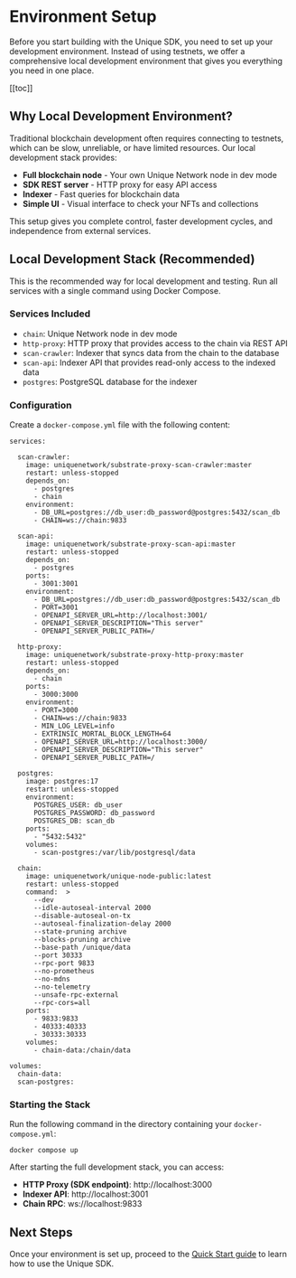 # Environment Setup

Before you start building with the Unique SDK, you need to set up your development environment. Instead of using testnets, we offer a comprehensive local development environment that gives you everything you need in one place.

[[toc]]

## Why Local Development Environment?

Traditional blockchain development often requires connecting to testnets, which can be slow, unreliable, or have limited resources. Our local development stack provides:

- **Full blockchain node** - Your own Unique Network node in dev mode
- **SDK REST server** - HTTP proxy for easy API access
- **Indexer** - Fast queries for blockchain data
- **Simple UI** - Visual interface to check your NFTs and collections

This setup gives you complete control, faster development cycles, and independence from external services.

## Local Development Stack (Recommended)

This is the recommended way for local development and testing. Run all services with a single command using Docker Compose.

### Services Included

- `chain`: Unique Network node in dev mode
- `http-proxy`: HTTP proxy that provides access to the chain via REST API
- `scan-crawler`: Indexer that syncs data from the chain to the database
- `scan-api`: Indexer API that provides read-only access to the indexed data
- `postgres`: PostgreSQL database for the indexer

### Configuration

Create a `docker-compose.yml` file with the following content:

```yml:no-line-numbers
services:

  scan-crawler:
    image: uniquenetwork/substrate-proxy-scan-crawler:master
    restart: unless-stopped
    depends_on:
      - postgres
      - chain
    environment:
      - DB_URL=postgres://db_user:db_password@postgres:5432/scan_db
      - CHAIN=ws://chain:9833

  scan-api:
    image: uniquenetwork/substrate-proxy-scan-api:master
    restart: unless-stopped
    depends_on:
      - postgres
    ports:
      - 3001:3001
    environment:
      - DB_URL=postgres://db_user:db_password@postgres:5432/scan_db
      - PORT=3001
      - OPENAPI_SERVER_URL=http://localhost:3001/
      - OPENAPI_SERVER_DESCRIPTION="This server"
      - OPENAPI_SERVER_PUBLIC_PATH=/

  http-proxy:
    image: uniquenetwork/substrate-proxy-http-proxy:master
    restart: unless-stopped
    depends_on:
      - chain
    ports:
      - 3000:3000
    environment:
      - PORT=3000
      - CHAIN=ws://chain:9833
      - MIN_LOG_LEVEL=info
      - EXTRINSIC_MORTAL_BLOCK_LENGTH=64
      - OPENAPI_SERVER_URL=http://localhost:3000/
      - OPENAPI_SERVER_DESCRIPTION="This server"
      - OPENAPI_SERVER_PUBLIC_PATH=/

  postgres:
    image: postgres:17
    restart: unless-stopped
    environment:
      POSTGRES_USER: db_user
      POSTGRES_PASSWORD: db_password
      POSTGRES_DB: scan_db
    ports:
      - "5432:5432"
    volumes:
      - scan-postgres:/var/lib/postgresql/data

  chain:
    image: uniquenetwork/unique-node-public:latest
    restart: unless-stopped
    command:  >
      --dev
      --idle-autoseal-interval 2000
      --disable-autoseal-on-tx
      --autoseal-finalization-delay 2000
      --state-pruning archive
      --blocks-pruning archive
      --base-path /unique/data
      --port 30333
      --rpc-port 9833
      --no-prometheus
      --no-mdns
      --no-telemetry
      --unsafe-rpc-external
      --rpc-cors=all
    ports:
      - 9833:9833
      - 40333:40333
      - 30333:30333
    volumes:
      - chain-data:/chain/data

volumes:
  chain-data:
  scan-postgres:

```

### Starting the Stack

Run the following command in the directory containing your `docker-compose.yml`:

```bash:no-line-numbers
docker compose up
```

After starting the full development stack, you can access:

- **HTTP Proxy (SDK endpoint)**: http://localhost:3000
- **Indexer API**: http://localhost:3001
- **Chain RPC**: ws://localhost:9833
<!-- TODO: UI -->

## Next Steps

Once your environment is set up, proceed to the [Quick Start guide](./quick-start.md) to learn how to use the Unique SDK.
